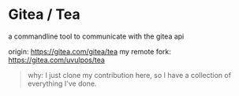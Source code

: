 # Gitea / Tea

a commandline tool to communicate with the gitea api

origin: https://gitea.com/gitea/tea
my remote fork: https://gitea.com/uvulpos/tea

> why: I just clone my contribution here, so I have a collection of everything I've done.
